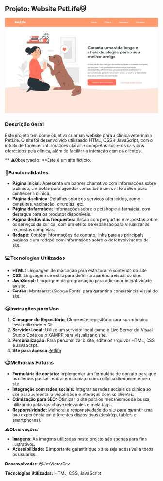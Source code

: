 ## Projeto: Website PetLife🐱

![Imagem do Site Petlife](image.png)

### Descrição Geral
Este projeto tem como objetivo criar um website para a clínica veterinária PetLife. O site foi desenvolvido utilizando HTML, CSS e JavaScript, com o intuito de fornecer informações claras e completas sobre os serviços oferecidos pela clínica, além de facilitar a interação com os clientes.

** ⚠️Observação: **Este é um site fícticio.

### 📃Funcionalidades
* **Página inicial:** Apresenta um banner chamativo com informações sobre a clínica, um botão para agendar consultas e um call to action para conhecer a clínica.
* **Página da clínica:** Detalhes sobre os serviços oferecidos, como consultas, vacinação, cirurgias, etc.
* **Página da farmácia:** Informações sobre o petshop e a farmácia, com destaque para os produtos disponíveis.
* **Página de dúvidas frequentes:** Seção com perguntas e respostas sobre os serviços da clínica, com um efeito de expansão para visualizar as respostas completas.
* **Rodapé:** Contém informações de contato, links para as principais páginas e um rodapé com informações sobre o desenvolvimento do site.

### 💻Tecnologias Utilizadas
* **HTML:** Linguagem de marcação para estruturar o conteúdo do site.
* **CSS:** Linguagem de estilo para definir a aparência visual do site.
* **JavaScript:** Linguagem de programação para adicionar interatividade ao site.
* **Fontes:** Montserrat (Google Fonts) para garantir a consistência visual do site.

### 😃Instruções para Uso
1. **Clonagem do Repositório:** Clone este repositório para sua máquina local utilizando o Git.
2. **Servidor Local:** Utilize um servidor local como o Live Server do Visual Studio Code ou o XAMPP para visualizar o site.
3. **Personalização:** Para personalizar o site, edite os arquivos HTML, CSS e JavaScript.
4. **Site para Acesso:**[Petlife](https://petlife-mu.vercel.app/)

### 😉Melhorias Futuras
* **Formulário de contato:** Implementar um formulário de contato para que os clientes possam entrar em contato com a clínica diretamente pelo site.
* **Integração com redes sociais:** Integrar as redes sociais da clínica ao site para aumentar a visibilidade e interação com os clientes.
* **Otimização para SEO:** Otimizar o site para os mecanismos de busca, utilizando palavras-chave relevantes e meta tags.
* **Responsividade:** Melhorar a responsividade do site para garantir uma boa experiência em diferentes dispositivos (desktop, tablets e smartphones).

**⚠️Observações:**
* **Imagens:** As imagens utilizadas neste projeto são apenas para fins ilustrativos.
* **Acessibilidade:** É importante garantir que o site seja acessível a todos os usuários.

**Desenvolvedor:** @JeyVictorDev

**Tecnologias Utilizadas:** HTML, CSS, JavaScript



